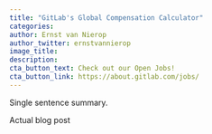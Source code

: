 ```yaml
---
title: "GitLab's Global Compensation Calculator"
categories:
author: Ernst van Nierop
author_twitter: ernstvannierop
image_title:
description:
cta_button_text: Check out our Open Jobs!
cta_button_link: https://about.gitlab.com/jobs/
---
```


Single sentence summary.

<!--more-->

Actual blog post

